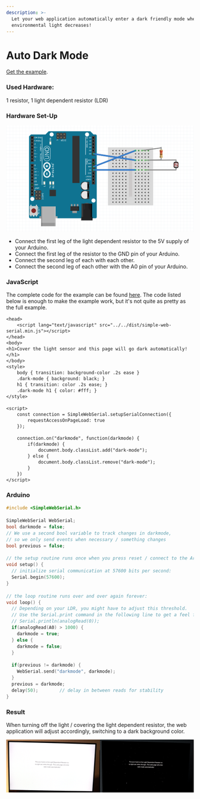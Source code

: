 ```yaml
---
description: >-
  Let your web application automatically enter a dark friendly mode when
  environmental light decreases!
---
```


# Auto Dark Mode

[Get the example](https://github.com/fmgrafikdesign/SimpleWebSerialJS/tree/main/examples/auto-dark-mode).

### Used Hardware:

1 resistor, 1 light dependent resistor (LDR)

### Hardware Set-Up

![](../.gitbook/assets/auto-dark-mode-fritzing.png)

* Connect the first leg of the light dependent resistor to the 5V supply of your Arduino.
* Connect the first leg of the resistor to the GND pin of your Arduino.
* Connect the second leg of each with each other.
* Connect the second leg of each other with the A0 pin of your Arduino.

### JavaScript

The complete code for the example can be found [here](https://github.com/fmgrafikdesign/SimpleWebSerialJS/blob/main/examples/auto-dark-mode/auto-dark-mode.html). The code listed below is enough to make the example work, but it's not quite as pretty as the full example.

```markup
<head>
    <script lang="text/javascript" src="../../dist/simple-web-serial.min.js"></script>
</head>
<body>
<h1>Cover the light sensor and this page will go dark automatically!</h1>
</body>
<style>
    body { transition: background-color .2s ease }
    .dark-mode { background: black; }
    h1 { transition: color .2s ease; }
    .dark-mode h1 { color: #fff; }
</style>

<script>
    const connection = SimpleWebSerial.setupSerialConnection({
        requestAccessOnPageLoad: true
    });

    connection.on("darkmode", function(darkmode) {
        if(darkmode) {
            document.body.classList.add("dark-mode");
        } else {
            document.body.classList.remove("dark-mode");
        }
    })
</script>
```

### Arduino

```cpp
#include <SimpleWebSerial.h>

SimpleWebSerial WebSerial;
bool darkmode = false;
// We use a second bool variable to track changes in darkmode,
// so we only send events when necessary / something changes
bool previous = false;

// the setup routine runs once when you press reset / connect to the Arduino:
void setup() {
  // initialize serial communication at 57600 bits per second:
  Serial.begin(57600);
}

// the loop routine runs over and over again forever:
void loop() {
  // Depending on your LDR, you might have to adjust this threshold.
  // Use the Serial.print command in the following line to get a feel for the values you get from you LDR while covering / not covering it.
  // Serial.println(analogRead(0));
  if(analogRead(A0) > 1000) {
    darkmode = true;
  } else {
    darkmode = false;
  }
  
  if(previous != darkmode) {
    WebSerial.send("darkmode", darkmode);
  }
  previous = darkmode;
  delay(50);        // delay in between reads for stability
}
```

### Result

When turning off the light / covering the light dependent resistor, the web application will adjust accordingly, switching to a dark background color.

![](../.gitbook/assets/auto-dark-mode.png)
